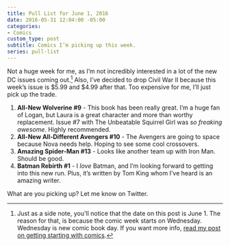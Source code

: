 ```yaml
---
title: Pull List for June 1, 2016
date: 2016-05-31 12:04:00 -05:00
categories:
- Comics
custom_type: post
subtitle: Comics I’m picking up this week.
series: pull-list
---
```


Not a huge week for me, as I’m not incredibly interested in a lot of the new DC issues coming out.[^sidenote] Also, I’ve decided to drop Civil War II because this week’s issue is $5.99 and $4.99 after that. Too expensive for me, I’ll just pick up the trade.

1. **All-New Wolverine #9** - This book has been really great. I’m a huge fan of Logan, but Laura is a great character and more than worthy replacement. Issue #7 with The Unbeatable Squirrel Girl was *so freaking awesome*. Highly recommended.
2. **All-New All-Different Avengers #10** - The Avengers are going to space because Nova needs help. Hoping to see some cool crossovers.
3. **Amazing Spider-Man #13** - Looks like another team up with Iron Man. Should be good.
4. **Batman Rebirth #1** - I *love* Batman, and I’m looking forward to getting into this new run. Plus, it’s written by Tom King whom I’ve heard is an amazing writer.

What are you picking up? Let me know on Twitter.


[^sidenote]: Just as a side note, you'll notice that the date on this post is June 1. The reason for that, is because the comic week starts on Wednesday. Wednesday is new comic book day. If you want more info, [read my post on getting starting with comics](/2016/05/going-back-to-comics/).
